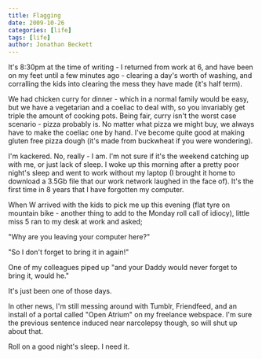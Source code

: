 ```yaml
---
title: Flagging
date: 2009-10-26
categories: [life]
tags: [life]
author: Jonathan Beckett
---
```


It's 8:30pm at the time of writing - I returned from work at 6, and have been on my feet until a few minutes ago - clearing a day's worth of washing, and corralling the kids into clearing the mess they have made (it's half term).

We had chicken curry for dinner - which in a normal family would be easy, but we have a vegetarian and a coeliac to deal with, so you invariably get triple the amount of cooking pots. Being fair, curry isn't the worst case scenario - pizza probably is. No matter what pizza we might buy, we always have to make the coeliac one by hand. I've become quite good at making gluten free pizza dough (it's made from buckwheat if you were wondering).

I'm kackered. No, really - I am. I'm not sure if it's the weekend catching up with me, or just lack of sleep. I woke up this morning after a pretty poor night's sleep and went to work without my laptop (I brought it home to download a 3.5Gb file that our work network laughed in the face of). It's the first time in 8 years that I have forgotten my computer.

When W arrived with the kids to pick me up this evening (flat tyre on mountain bike - another thing to add to the Monday roll call of idiocy), little miss 5 ran to my desk at work and asked;

"Why are you leaving your computer here?"

"So I don't forget to bring it in again!"

One of my colleagues piped up "and your Daddy would never forget to bring it, would he."

It's just been one of those days.

In other news, I'm still messing around with Tumblr, Friendfeed, and an install of a portal called "Open Atrium" on my freelance webspace. I'm sure the previous sentence induced near narcolepsy though, so will shut up about that.

Roll on a good night's sleep. I need it.
